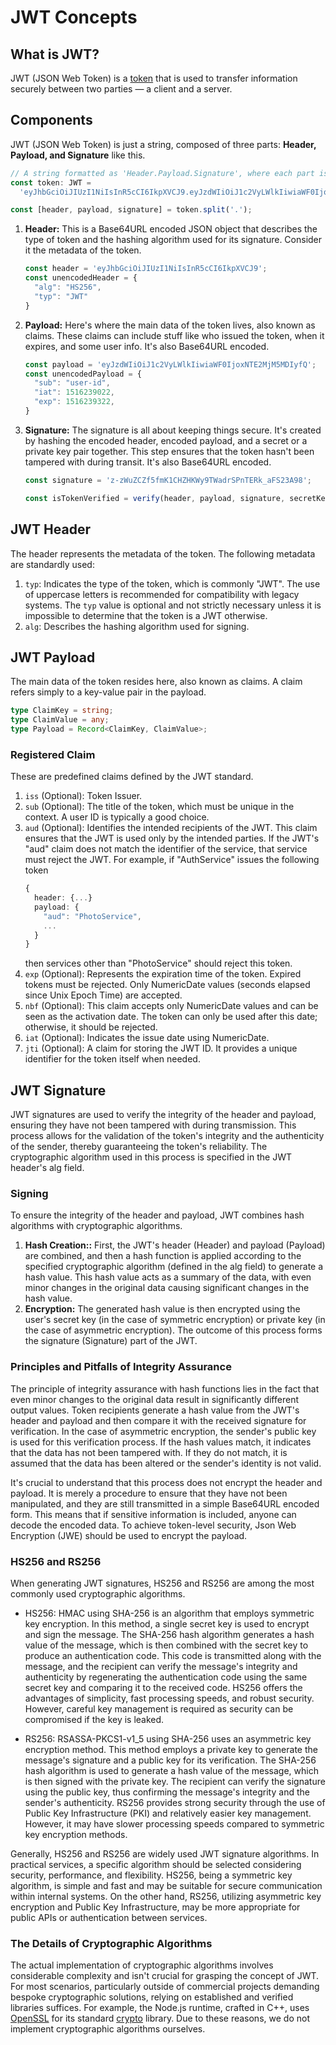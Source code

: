# JWT Concepts
## What is JWT?
JWT (JSON Web Token) is a [token](https://en.wikipedia.org/wiki/Security_token) that is used to transfer information securely between two parties — a client and a server.

## Components
JWT (JSON Web Token) is just a string, composed of three parts: **Header, Payload, and Signature** like this.
```ts
// A string formatted as 'Header.Payload.Signature', where each part is Base64URL encoded.
const token: JWT =
  'eyJhbGciOiJIUzI1NiIsInR5cCI6IkpXVCJ9.eyJzdWIiOiJ1c2VyLWlkIiwiaWF0IjoxNTE2MjM5MDIyfQ.z-zWuZCZf5fmK1CHZHKWy9TWadrSPnTERk_aFS23A98';

const [header, payload, signature] = token.split('.');
```

1. **Header:** This is a Base64URL encoded JSON object that describes the type of token and the hashing algorithm used for its signature. Consider it the metadata of the token.
    ```ts
    const header = 'eyJhbGciOiJIUzI1NiIsInR5cCI6IkpXVCJ9';
    const unencodedHeader = {
      "alg": "HS256",
      "typ": "JWT"
    }
    ```
2. **Payload:** Here's where the main data of the token lives, also known as claims. These claims can include stuff like who issued the token, when it expires, and some user info. It's also Base64URL encoded.
    ```ts
    const payload = 'eyJzdWIiOiJ1c2VyLWlkIiwiaWF0IjoxNTE2MjM5MDIyfQ';
    const unencodedPayload = {
      "sub": "user-id",
      "iat": 1516239022,
      "exp": 1516239322,
    }
    ```
3. **Signature:** The signature is all about keeping things secure. It's created by hashing the encoded header, encoded payload, and a secret or a private key pair together. This step ensures that the token hasn't been tampered with during transit. It's also Base64URL encoded.
   ```ts
   const signature = 'z-zWuZCZf5fmK1CHZHKWy9TWadrSPnTERk_aFS23A98';

   const isTokenVerified = verify(header, payload, signature, secretKeyOrPublicKey);
   ```
   
## JWT Header
The header represents the metadata of the token. The following metadata are standardly used:
1. `typ`: Indicates the type of the token, which is commonly "JWT". The use of uppercase letters is recommended for compatibility with legacy systems. The `typ` value is optional and not strictly necessary unless it is impossible to determine that the token is a JWT otherwise.
2. `alg`: Describes the hashing algorithm used for signing.

## JWT Payload
The main data of the token resides here, also known as claims. A claim refers simply to a key-value pair in the payload.
```ts
type ClaimKey = string;
type ClaimValue = any;
type Payload = Record<ClaimKey, ClaimValue>;
```
### Registered Claim
These are predefined claims defined by the JWT standard.
1. `iss` (Optional): Token Issuer.
2. `sub` (Optional): The title of the token, which must be unique in the context. A user ID is typically a good choice.
3. `aud` (Optional): Identifies the intended recipients of the JWT. This claim ensures that the JWT is used only by the intended parties. If the JWT's "aud" claim does not match the identifier of the service, that service must reject the JWT. For example, if "AuthService" issues the following token
    ```ts
    {
      header: {...}
      payload: {
        "aud": "PhotoService",
        ...
      }
    }    
    ```
    then services other than "PhotoService" should reject this token.
4. `exp` (Optional): Represents the expiration time of the token. Expired tokens must be rejected. Only NumericDate values (seconds elapsed since Unix Epoch Time) are accepted.
5. `nbf` (Optional): This claim accepts only NumericDate values and can be seen as the activation date. The token can only be used after this date; otherwise, it should be rejected.
6. `iat` (Optional): Indicates the issue date using NumericDate.
7. `jti` (Optional): A claim for storing the JWT ID. It provides a unique identifier for the token itself when needed.



## JWT Signature
JWT signatures are used to verify the integrity of the header and payload, ensuring they have not been tampered with during transmission. This process allows for the validation of the token's integrity and the authenticity of the sender, thereby guaranteeing the token's reliability. The cryptographic algorithm used in this process is specified in the JWT header's alg field.

### Signing
To ensure the integrity of the header and payload, JWT combines hash algorithms with cryptographic algorithms.

1. **Hash Creation::** First, the JWT's header (Header) and payload (Payload) are combined, and then a hash function is applied according to the specified cryptographic algorithm (defined in the alg field) to generate a hash value. This hash value acts as a summary of the data, with even minor changes in the original data causing significant changes in the hash value.
2. **Encryption:**  The generated hash value is then encrypted using the user's secret key (in the case of symmetric encryption) or private key (in the case of asymmetric encryption). The outcome of this process forms the signature (Signature) part of the JWT.

### Principles and Pitfalls of Integrity Assurance
The principle of integrity assurance with hash functions lies in the fact that even minor changes to the original data result in significantly different output values. Token recipients generate a hash value from the JWT's header and payload and then compare it with the received signature for verification. In the case of asymmetric encryption, the sender's public key is used for this verification process. If the hash values match, it indicates that the data has not been tampered with. If they do not match, it is assumed that the data has been altered or the sender's identity is not valid.

It's crucial to understand that this process does not encrypt the header and payload. It is merely a procedure to ensure that they have not been manipulated, and they are still transmitted in a simple Base64URL encoded form. This means that if sensitive information is included, anyone can decode the encoded data. To achieve token-level security, Json Web Encryption (JWE) should be used to encrypt the payload.

### HS256 and RS256
When generating JWT signatures, HS256 and RS256 are among the most commonly used cryptographic algorithms.

- HS256: HMAC using SHA-256 is an algorithm that employs symmetric key encryption. In this method, a single secret key is used to encrypt and sign the message. The SHA-256 hash algorithm generates a hash value of the message, which is then combined with the secret key to produce an authentication code. This code is transmitted along with the message, and the recipient can verify the message's integrity and authenticity by regenerating the authentication code using the same secret key and comparing it to the received code. HS256 offers the advantages of simplicity, fast processing speeds, and robust security. However, careful key management is required as security can be compromised if the key is leaked.

- RS256: RSASSA-PKCS1-v1_5 using SHA-256 uses an asymmetric key encryption method. This method employs a private key to generate the message's signature and a public key for its verification. The SHA-256 hash algorithm is used to generate a hash value of the message, which is then signed with the private key. The recipient can verify the signature using the public key, thus confirming the message's integrity and the sender's authenticity. RS256 provides strong security through the use of Public Key Infrastructure (PKI) and relatively easier key management. However, it may have slower processing speeds compared to symmetric key encryption methods.

Generally, HS256 and RS256 are widely used JWT signature algorithms. In practical services, a specific algorithm should be selected considering security, performance, and flexibility. HS256, being a symmetric key algorithm, is simple and fast and may be suitable for secure communication within internal systems. On the other hand, RS256, utilizing asymmetric key encryption and Public Key Infrastructure, may be more appropriate for public APIs or authentication between services.

### The Details of Cryptographic Algorithms
The actual implementation of cryptographic algorithms involves considerable complexity and isn't crucial for grasping the concept of JWT. For most scenarios, particularly outside of commercial projects demanding bespoke cryptographic solutions, relying on established and verified libraries suffices. For example, the Node.js runtime, crafted in C++, uses [OpenSSL](https://www.openssl.org/) for its standard [crypto](https://nodejs.org/api/crypto.html) library. Due to these reasons, we do not implement cryptographic algorithms ourselves.
